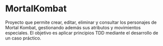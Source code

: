 # MortalKombat
Proyecto que permite crear, editar, eliminar y consultar los personajes de Mortal Kombat, gestionando además sus atributos y movimientos especiales. 
El objetivo es aplicar principios TDD mediante el desarrollo de un caso práctico.
